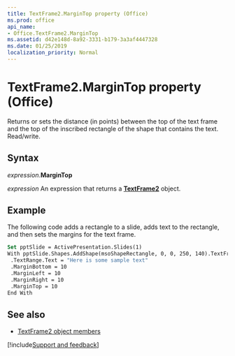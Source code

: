 ```yaml
---
title: TextFrame2.MarginTop property (Office)
ms.prod: office
api_name:
- Office.TextFrame2.MarginTop
ms.assetid: d42e148d-8a92-3331-b179-3a3af4447328
ms.date: 01/25/2019
localization_priority: Normal
---
```



# TextFrame2.MarginTop property (Office)

Returns or sets the distance (in points) between the top of the text frame and the top of the inscribed rectangle of the shape that contains the text. Read/write.


## Syntax

_expression_.**MarginTop**

_expression_ An expression that returns a **[TextFrame2](Office.TextFrame2.md)** object.


## Example

The following code adds a rectangle to a slide, adds text to the rectangle, and then sets the margins for the text frame. 


```vb
Set pptSlide = ActivePresentation.Slides(1) 
With pptSlide.Shapes.AddShape(msoShapeRectangle, 0, 0, 250, 140).TextFrame2 
 .TextRange.Text = "Here is some sample text" 
 .MarginBottom = 10 
 .MarginLeft = 10 
 .MarginRight = 10 
 .MarginTop = 10 
End With 

```


## See also

- [TextFrame2 object members](overview/Library-Reference/textframe2-members-office.md)



[!include[Support and feedback](~/includes/feedback-boilerplate.md)]